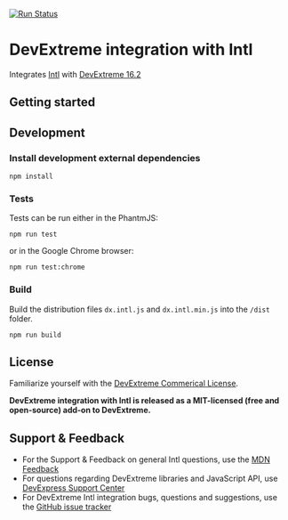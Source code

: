 [![Run Status](https://api.shippable.com/projects/5819ee767d9db80f006078c2/badge?branch=master)](https://app.shippable.com/projects/5819ee767d9db80f006078c2)

# DevExtreme integration with Intl

Integrates [Intl](https://developer.mozilla.org/en/docs/Web/JavaScript/Reference/Global_Objects/Intl) with [DevExtreme 16.2](http://js.devexpress.com/)

## Getting started


## Development

### Install development external dependencies

    npm install
    
### Tests
Tests can be run either in the PhantmJS:

    npm run test

or in the Google Chrome browser:

    npm run test:chrome
    
### Build

Build the distribution files `dx.intl.js` and `dx.intl.min.js` into the `/dist` folder.

    npm run build

## License

Familiarize yourself with the
[DevExtreme Commerical License](https://www.devexpress.com/Support/EULAs/DevExtreme.xml).  

**DevExtreme integration with Intl is released as a MIT-licensed (free and open-source) add-on to DevExtreme.**

## Support & Feedback

* For the Support & Feedback on general Intl questions, use the [MDN Feedback](https://developer.mozilla.org/ru/docs/MDN/Feedback)
* For questions regarding DevExtreme libraries and JavaScript API, use [DevExpress Support Center](https://www.devexpress.com/Support/Center)
* For DevExtreme Intl integration bugs, questions and suggestions, use the [GitHub issue tracker](https://github.com/DevExpress/DevExtreme-Intl/issues)
